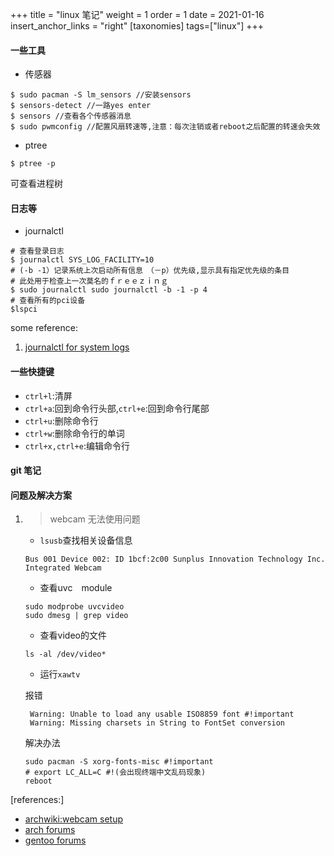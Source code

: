 +++
title = "linux 笔记"
weight = 1
order = 1
date = 2021-01-16
insert_anchor_links = "right"
[taxonomies]
tags=["linux"]
+++

#### 一些工具
- 传感器
```shell
$ sudo pacman -S lm_sensors //安装sensors
$ sensors-detect //一路yes enter
$ sensors //查看各个传感器消息
$ sudo pwmconfig //配置风扇转速等,注意：每次注销或者reboot之后配置的转速会失效
```
- ptree
```
$ ptree -p
```
可查看进程树

#### 日志等
- journalctl 
```shell
# 查看登录日志
$ journalctl SYS_LOG_FACILITY=10 
# (-b -1）记录系统上次启动所有信息　（－p）优先级,显示具有指定优先级的条目
# 此处用于检查上一次莫名的ｆｒｅｅｚｉｎｇ
$ sudo journalctl sudo journalctl -b -1 -p 4 
# 查看所有的pci设备
$lspci
```
some reference:
1. [journalctl for system logs](https://www.digitalocean.com/community/tutorials/how-to-use-journalctl-to-view-and-manipulate-systemd-logs)

#### 一些快捷键
- `ctrl+l`:清屏
- `ctrl+a`:回到命令行头部,`ctrl+e`:回到命令行尾部
- `ctrl+u`:删除命令行
- `ctrl+w`:删除命令行的单词
- `ctrl+x,ctrl+e`:编辑命令行

#### git 笔记

#### 问题及解决方案
1. >webcam 无法使用问题
    - `lsusb`查找相关设备信息
    ```shell
    Bus 001 Device 002: ID 1bcf:2c00 Sunplus Innovation Technology Inc. Integrated Webcam
    ```
    - 查看uvc　module
    ```shell
    sudo modprobe uvcvideo
    sudo dmesg | grep video
    ```
    - 查看video的文件
    ```shell
    ls -al /dev/video*
    ```
    - 运行`xawtv`

    报错
    ```
     Warning: Unable to load any usable ISO8859 font #!important
     Warning: Missing charsets in String to FontSet conversion
    ```
    解决办法
    ```shell
    sudo pacman -S xorg-fonts-misc #!important
    # export LC_ALL=C #!(会出现终端中文乱码现象)
    reboot
    ```


[references:]
- [archwiki:webcam setup](https://wiki.archlinux.org/index.php/webcam_setup)
- [arch forums](https://bbs.archlinux.org/viewtopic.php?id=240618)
- [gentoo forums](https://forums.gentoo.org/viewtopic-p-8444638.html?sid=634131addc5597966673b217c571b77e)